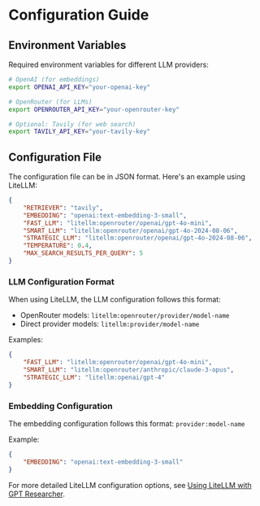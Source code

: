 # Configuration Guide

## Environment Variables

Required environment variables for different LLM providers:

```bash
# OpenAI (for embeddings)
export OPENAI_API_KEY="your-openai-key"

# OpenRouter (for LLMs)
export OPENROUTER_API_KEY="your-openrouter-key"

# Optional: Tavily (for web search)
export TAVILY_API_KEY="your-tavily-key"
```

## Configuration File

The configuration file can be in JSON format. Here's an example using LiteLLM:

```json
{
    "RETRIEVER": "tavily",
    "EMBEDDING": "openai:text-embedding-3-small",
    "FAST_LLM": "litellm:openrouter/openai/gpt-4o-mini",
    "SMART_LLM": "litellm:openrouter/openai/gpt-4o-2024-08-06",
    "STRATEGIC_LLM": "litellm:openrouter/openai/gpt-4o-2024-08-06",
    "TEMPERATURE": 0.4,
    "MAX_SEARCH_RESULTS_PER_QUERY": 5
}
```

### LLM Configuration Format

When using LiteLLM, the LLM configuration follows this format:
- OpenRouter models: `litellm:openrouter/provider/model-name`
- Direct provider models: `litellm:provider/model-name`

Examples:
```json
{
    "FAST_LLM": "litellm:openrouter/openai/gpt-4o-mini",
    "SMART_LLM": "litellm:openrouter/anthropic/claude-3-opus",
    "STRATEGIC_LLM": "litellm:openai/gpt-4"
}
```

### Embedding Configuration

The embedding configuration follows this format:
`provider:model-name`

Example:
```json
{
    "EMBEDDING": "openai:text-embedding-3-small"
}
```

For more detailed LiteLLM configuration options, see [Using LiteLLM with GPT Researcher](llms/using-litellm.md).
